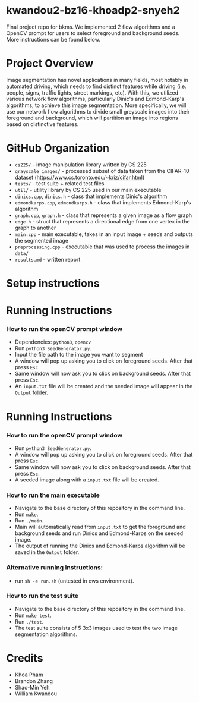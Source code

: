 # kwandou2-bz16-khoadp2-snyeh2
Final project repo for bkms. We implemented 2 flow algorithms and a OpenCV prompt for users to select foreground and background seeds. More instructions can be found below.

# Project Overview

Image segmentation has novel applications in many fields, most notably in automated driving, which needs to find distinct features while driving (i.e. people, signs, traffic lights, street markings, etc). With this, we utilized various network flow algorithms, particularly Dinic's and Edmond-Karp's algorithms, to achieve this image segmentation. More specifically, we will use our network flow algorithms to divide small greyscale images into their foreground and background, which will partition an image into regions based on distinctive features. 

# GitHub Organization
* `cs225/` - image manipulation library written by CS 225
* `grayscale_images/` - processed subset of data taken from the CIFAR-10 dataset (https://www.cs.toronto.edu/~kriz/cifar.html)
* `tests/` - test suite + related test files
* `util/` - utility library by CS 225 used in our main executable
* `dinics.cpp`, `dinics.h` - class that implements Dinic's algorithm
* `edmondkarps.cpp`, `edmondkarps.h` - class that implements Edmond-Karp's algorithm
* `graph.cpp`, `graph.h` - class that represents a given image as a flow graph
* `edge.h` - struct that represents a directional edge from one vertex in the graph to another
* `main.cpp` - main executable, takes in an input image + seeds and outputs the segmented image
* `preprocessing.cpp` - executable that was used to process the images in `data/`
* `results.md` - written report

# Setup instructions

# Running Instructions
### How to run the openCV prompt window
* Dependencies: `python3`, `opencv`
* Run `python3 SeedGenerator.py`.
* Input the file path to the image you want to segment
* A window will pop up asking you to click on foreground seeds. After that press `Esc`.
* Same window will now ask you to click on background seeds. After that press `Esc`.
* An `input.txt` file will be created and the seeded image will appear in the `Output` folder.

# Running Instructions
### How to run the openCV prompt window
* Run `python3 SeedGenerator.py`.
* A window will pop up asking you to click on foreground seeds. After that press `Esc`.
* Same window will now ask you to click on background seeds. After that press `Esc`.
* A seeded image along with a `input.txt` file will be created.
### How to run the main executable
* Navigate to the base directory of this repository in the command line.
* Run `make`.
* Run `./main`.
* Main will automatically read from `input.txt` to get the foreground and background seeds and run Dinics and Edmond-Karps on the seeded image.
* The output of running the Dinics and Edmond-Karps algorithm will be saved in the `Output` folder.

### Alternative running instructions:
* run `sh -e run.sh` (untested in ews environment).

### How to run the test suite
* Navigate to the base directory of this repository in the command line.
* Run `make test`.
* Run `./test`.
* The test suite consists of 5 3x3 images used to test the two image segmentation algorithms.

# Credits
* Khoa Pham
* Brandon Zhang
* Shao-Min Yeh
* William Kwandou
